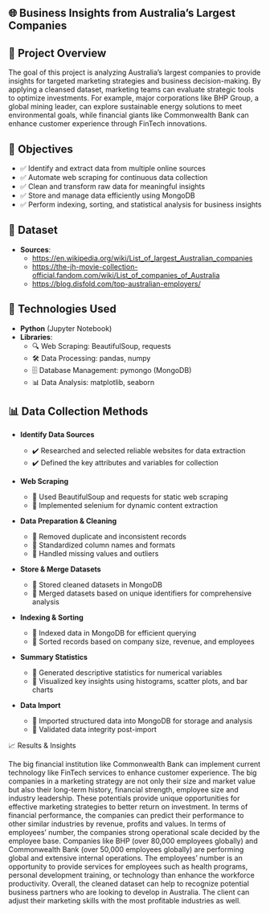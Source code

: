 ## 🌐 Business Insights from Australia’s Largest Companies

## 📌 Project Overview
The goal of this project is analyzing Australia’s largest companies to provide insights for targeted marketing strategies and business decision-making. By applying a cleansed dataset,
marketing teams can evaluate strategic tools to optimize investments. For example, major corporations like BHP Group, a global mining leader, can explore sustainable energy solutions 
to meet environmental goals, while financial giants like Commonwealth Bank can enhance customer experience through FinTech innovations.

## 🎯 Objectives

- ✅ Identify and extract data from multiple online sources
- ✅ Automate web scraping for continuous data collection
- ✅ Clean and transform raw data for meaningful insights
- ✅ Store and manage data efficiently using MongoDB
- ✅ Perform indexing, sorting, and statistical analysis for business insights

## 📂 Dataset
- **Sources**:
  - https://en.wikipedia.org/wiki/List_of_largest_Australian_companies
  - https://the-jh-movie-collection-official.fandom.com/wiki/List_of_companies_of_Australia
  - https://blog.disfold.com/top-australian-employers/    

## 🔧 Technologies Used

- **Python** (Jupyter Notebook)  
- **Libraries**:  
  - 🔍 Web Scraping: BeautifulSoup, requests
  - 🛠️ Data Processing: pandas, numpy
  - 🗄️ Database Management: pymongo (MongoDB)
  - 📊 Data Analysis: matplotlib, seaborn

## 📊 Data Collection Methods

 - **Identify Data Sources**
   - ✔️ Researched and selected reliable websites for data extraction
   - ✔️ Defined the key attributes and variables for collection

- **Web Scraping**

   - 📌 Used BeautifulSoup and requests for static web scraping
   - 📌 Implemented selenium for dynamic content extraction

- **Data Preparation & Cleaning**

   - 📍 Removed duplicate and inconsistent records
   - 📍 Standardized column names and formats
   - 📍 Handled missing values and outliers

- **Store & Merge Datasets**

   - 📌 Stored cleaned datasets in MongoDB
   - 📌 Merged datasets based on unique identifiers for comprehensive analysis

- **Indexing & Sorting**

   - 📍 Indexed data in MongoDB for efficient querying
   - 📍 Sorted records based on company size, revenue, and employees

- **Summary Statistics**

   - 📌 Generated descriptive statistics for numerical variables
   - 📌 Visualized key insights using histograms, scatter plots, and bar charts

- **Data Import**

   - 📍 Imported structured data into MongoDB for storage and analysis
   - 📍 Validated data integrity post-import

📈 Results & Insights

The big financial institution like Commonwealth Bank can implement current technology like FinTech services to enhance customer experience. The big companies in a marketing strategy are 
not only their size and market value but also their long-term history, financial strength, employee size and industry leadership. These potentials provide unique opportunities for 
effective marketing strategies to better return on investment.
In terms of financial performance, the companies can predict their performance to other similar industries by revenue, profits and values.
In terms of employees’ number, the companies strong operational scale decided by the employee base. Companies like BHP (over 80,000 employees globally) and Commonwealth Bank 
(over 50,000 employees globally) are performing global and extensive internal operations. The employees’ number is an opportunity to provide services for employees such as health 
programs, personal development training, or technology than enhance the workforce productivity.
Overall, the cleaned dataset can help to recognize potential business partners who are looking to develop in Australia. The client can adjust their marketing skills with the most 
profitable industries as well.
